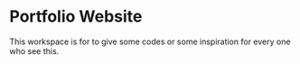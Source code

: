 # Portfolio Website
This workspace is for to give some codes or some inspiration for every one who see this.
